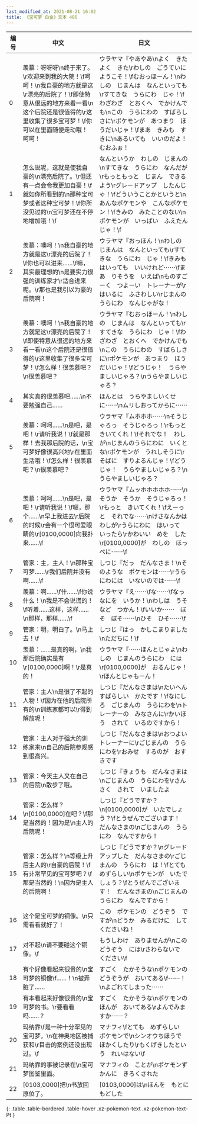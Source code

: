 ```yaml
---
last_modified_at: 2021-08-21 16:02
title: 《宝可梦 白金》文本 486
---
```

| 编号 | 中文 | 日文 |
| ---- | ---- | ---- |
| 0 | 羡慕：呀呀呀\n终于来了。\r欢迎来到我的大院！\f呵呵！\n我自豪的地方就是这\r漂亮的后院了！\f即使特意从很远的地方来看一看\n这个后院还是很值得的\r这里收集了很多宝可梦！\f你可以在里面随便走动哦！呵呵！ | ウラヤマ『やあやあ\nよく　きた　よく　きた\rわしの　ごうていに　ようこそ！\fむおっほーん！\nわしの　じまんは　なんといっても\rすてきな　うらにわ　じゃ！\fわざわざ　とおくへ　でかけんでも\nこの　うらにわの　すばらしさに\rポケモンが　あつまり　ほうだいじゃ！\fまあ　きみも　すきに\nあるいても　いいのだよ！　むおふぉ！ |
| 1 | 怎么说呢，这就是使我自豪的\n漂亮后院了。\r但还有一点会令我更加自豪！\f就如你所看到的\n那种宝可梦或者这种宝可梦！\f你所没见过的\n宝可梦还在不停地增加哦！\f | なんというか　わしの　じまんの\nすてきな　うらにわ　なんだが\rもっともっと　じまん　できるよう\rグレードアップ　したんじゃ！\fどういうことかというと\nあんなポケモンや　こんなポケモン！\fきみの　みたことのない\nポケモンが　いっぱい　ふえたんじゃ！\f |
| 2 | 羡慕：噢呵！\n我自豪的地方就是这\r漂亮的后院了！\f你也可以进来……\f嘛，其实最理想的\n是要实力很强的训练家才\r适合进来呢。\r那也是我引以为豪的后院啊！ | ウラヤマ『おっほん！\nわしの　じまんは　なんといっても\rすてきな　うらにわ　じゃ！\fきみも　はいっても　いいけれど⋯⋯\fまあ　りそうを　いえば\nものすごーく　つよーい　トレーナーが\rはいるに　ふさわしい\rじまんのうらにわ　なんじゃがな！ |
| 3 | 羡慕：噢呵！\n我自豪的地方就是这\r漂亮的后院了！\f即使特意从很远的地方来看一看\n这个后院还是很值得的\r这里收集了很多宝可梦！\f怎么样！很羡慕吧？\n很羡慕吧？ | ウラヤマ『むおっほーん！\nわしの　じまんは　なんといっても\rすてきな　うらにわ　じゃ！\fわざわざ　とおくへ　でかけんでも\nこの　うらにわの　すばらしさに\rポケモンが　あつまり　ほうだいじゃ！\fどうじゃ！　うらやましいじゃろ？\nうらやましいじゃろ？ |
| 4 | 其实真的很羡慕吧……\n不要勉强自己…… | ほんとは　うらやましいくせに⋯⋯\nムリしおってからに⋯⋯ |
| 5 | 羡慕：呵呵……\n是吧，是吧！\r请听我说！\f就是那样！去我那后院的话，\n宝可梦好像很高兴地\r在里面生活哦！\f怎么样！很羡慕吧？\n很羡慕吧？ | ウラヤマ『ムホホホ⋯⋯\nそうじゃろっ　そうじゃろっ！\rもっと　きいてくれ！\fそれでな！　わしが\nじまんのうらにわに　いくとな\rポケモンが　うれしそうに\rそばに　すりよるんじゃ！\fどうじゃ！　うらやましいじゃろ？\nうらやましいじゃろ？ |
| 6 | 羡慕：呵呵……\n是吧，是吧！\r请听我说！\f嗯，那个……\n早上我进去\r后院的时候\r会有一个很可爱眼睛的\r[0100,0000]向我扑来……\f | ウラヤマ『ムッホホホホホ⋯⋯\nそうか　そうか　そうじゃろっ！\rもっと　きいてくれ！\fえーっと　それでな⋯⋯\nけさなんかは　わしが\rうらにわに　はいって　いったら\rかわいい　めを　した\r[0100,0000]が　わしの　ほっぺに⋯⋯\f |
| 7 | 管家：主，主人！\n那种宝可梦……\r我们后院并没有啊……\f | しつじ『だっ　だんなさま！\nそのような　ポケモンは⋯⋯\rうらにわには　いないのでは⋯⋯\f |
| 8 | 羡慕：啊……\f什……\f你说什么！\n我是不会说谎的！\f听着……这样，这样……\n那样，那样……\f | ウラヤマ『え⋯⋯\fな⋯⋯\fなっ　なにを　いうか！\nわしは　うそなど　つかん！\fいいか⋯⋯　ぼそ　ぼそ⋯⋯\nひそ　ひそ⋯⋯\f |
| 9 | 管家：明，明白了。\n马上去！\f | しつじ『はっ　かしこまりました\nただちに！\f |
| 10 | 羡慕：……是真的啊，\n我那后院确实是有\r[0100,0000]啊！\r是真的！ | ウラヤマ『⋯⋯ほんとじゃよ\nわしの　じまんのうらにわ　には\r[0100,0000]が　おるんじゃ！\rほんとじゃもーん！ |
| 11 | 管家：主人\n是很了不起的人物！\f因为在他的后院所有的\n训练家都可以\r得到解放呢！ | しつじ『だんなさまは\nたいへん　すばらしい　かたです！\fなにしろ　ごじまんの　うらにわを\nトレーナーの　みなさんに\rかいほう　されて　いるのですから！ |
| 12 | 管家：主人对于强大的训练家来\n自己的后院参观感到很高兴。 | しつじ『だんなさまは\nおつよい　トレーナーに\rごじまんの　うらにわを\rおみせ　するのが　おすきです |
| 13 | 管家：今天主人又在自己的后院\n散步了哦。 | しつじ『きょうも　だんなさまは\nごじまんの　うらにわを\rさんさく　されて　いましたよ |
| 14 | 管家：怎么样？\n[0100,0000]在吧？\f那是当然的！因为是\n主人的后院呢！ | しつじ『どうですか？\n[0100,0000]が　いたでしょう？\fとうぜんでございます！　だんなさまの\nごじまんの　うらにわ　なんですから！ |
| 15 | 管家：怎么样？\n等级上升后主人的\r自豪的后院！\f有非常罕见的宝可梦吧？\f那是当然的！\n因为是主人的后院啊！ | しつじ『どうですか？\nグレードアップした　だんなさまの\rごじまんの　うらにわ　は！\fとても　めずらしい\nポケモンが　いたでしょう？\fとうぜんでございます！　だんなさまの\nごじまんの　うらにわ　なんですから！ |
| 16 | 这个是宝可梦的铜像。\n只需看看就好了！ | この　ポケモンの　どうぞう　ですが\nどうか　みるだけに　してくださいね！ |
| 17 | 对不起\n请不要碰这个铜像。\f | もうしわけ　ありませんが\nこの　どうぞう　には\rさわらないで　ください\f |
| 18 | 有个好像看起来很贵的\n宝可梦的铜像\f……！\n被弄脏了…… | すごく　たかそうな\nポケモンの　どうぞうが　おいてある\f⋯⋯！\nよごれてしまった⋯⋯ |
| 19 | 有本看起来好像很贵的\n宝可梦的书。\r要看看吗……？ | すごく　たかそうな\nポケモンの　ほんが　おいてある\rよんでみますか⋯⋯？ |
| 20 | 玛纳霏\f是一种十分罕见的宝可梦，\n在神奥地区被捕获和\r目击的案例还没出现过。\f | マナフィ\fとても　めずらしい　ポケモンで\nシンオウちほうで　ほかくしたり\rもくげきしたという　れいはない\f |
| 21 | 玛纳霏的事被记录在\n宝可梦图鉴里面。 | マナフィの　ことが\nポケモンずかんに　きろくされた |
| 22 | [0103,0000]把\n书放回原位了。 | [0103,0000]は\nほんを　もとに　もどした |
{: .table .table-bordered .table-hover .xz-pokemon-text .xz-pokemon-text-Pt }